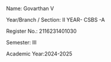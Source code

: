 Name: Govarthan V

Year/Branch / Section: II YEAR- CSBS -A

Register No.: 2116231401030

Semester: III

Academic Year:2024-2025

